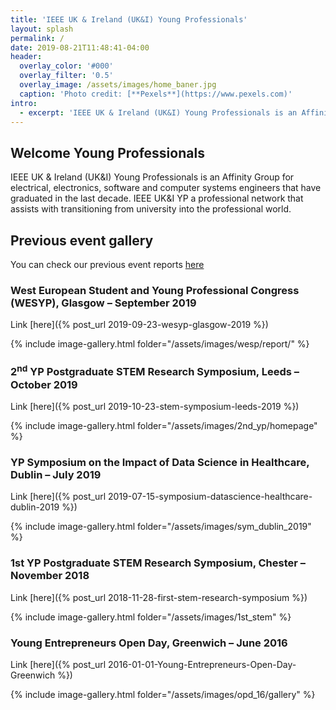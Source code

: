 ```yaml
---
title: 'IEEE UK & Ireland (UK&I) Young Professionals'
layout: splash
permalink: /
date: 2019-08-21T11:48:41-04:00
header:
  overlay_color: '#000'
  overlay_filter: '0.5'
  overlay_image: /assets/images/home_baner.jpg
  caption: 'Photo credit: [**Pexels**](https://www.pexels.com)'
intro:
  - excerpt: 'IEEE UK & Ireland (UK&I) Young Professionals is an Affinity Group for electrical, electronics, software and computer systems engineers that have graduated in the last decade. IEEE UK&I YP a professional network that assists with transitioning from university into the professional world.'
---
```


## Welcome Young Professionals

IEEE UK & Ireland (UK&I) Young Professionals is an Affinity Group for electrical, electronics, software and computer systems engineers that have graduated in the last decade. IEEE UK&I YP a professional network that assists with transitioning from university into the professional world.

## Previous event gallery

You can check our previous event reports [here](/categories/previous-events/)

### West European Student and Young Professional Congress (WESYP), Glasgow – September 2019

Link [here]({% post_url 2019-09-23-wesyp-glasgow-2019 %})

{% include image-gallery.html folder="/assets/images/wesp/report/" %}

### 2<sup>nd</sup> YP Postgraduate STEM Research Symposium, Leeds – October 2019

Link [here]({% post_url 2019-10-23-stem-symposium-leeds-2019 %})

{% include image-gallery.html folder="/assets/images/2nd_yp/homepage" %}

### YP Symposium on the Impact of Data Science in Healthcare, Dublin – July 2019

Link [here]({% post_url 2019-07-15-symposium-datascience-healthcare-dublin-2019 %})

{% include image-gallery.html folder="/assets/images/sym_dublin_2019" %}

### 1st YP Postgraduate STEM Research Symposium, Chester – November 2018

Link [here]({% post_url 2018-11-28-first-stem-research-symposium %})

{% include image-gallery.html folder="/assets/images/1st_stem" %}

### Young Entrepreneurs Open Day, Greenwich – June 2016

Link [here]({% post_url 2016-01-01-Young-Entrepreneurs-Open-Day-Greenwich %})

{% include image-gallery.html folder="/assets/images/opd_16/gallery" %}
